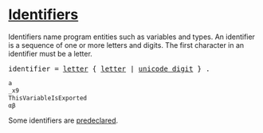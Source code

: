 # [Identifiers](#identifiers)

Identifiers name program entities such as variables and types. An identifier is a sequence of one or more letters and digits. The first character in an identifier must be a letter.

<pre>
<a id="identifier">identifier</a> = <a href="/Source code representation/letters_and_digits.html#letter">letter</a> { <a href="/Source code representation/letters_and_digits.html#letter">letter</a> | <a href="/Source code representation/characters.html#unicode_digit">unicode_digit</a> } .
</pre>

```go
a
_x9
ThisVariableIsExported
αβ
```

Some identifiers are [predeclared](/Declarations%20and%20scope/predeclared_identifiers.html).
